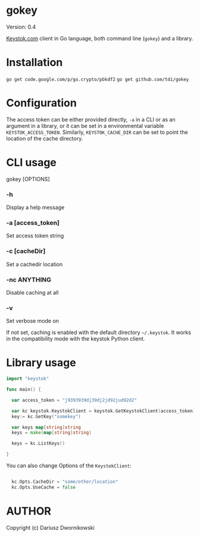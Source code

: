 gokey
=====

Version: 0.4

[Keystok.com](http://keystok.com) client in Go language, both command line (`gokey`) and a library. 



Installation
============

`go get code.google.com/p/go.crypto/pbkdf2`
`go get github.com/tdi/gokey`



Configuration
=============

The access token can be either provided directly, `-a` in a CLI or as an argument in a library, 
or it can be set in a environmental variable `KEYSTOK_ACCESS_TOKEN`. Similarly, `KEYSTOK_CACHE_DIR`
can be set to point the location of the cache directory. 


CLI usage
=========

gokey [OPTIONS]

### -h 

Display a help message

### -a [access\_token]

Set access token string

### -c [cacheDir]

Set a cachedir location

### -nc ANYTHING

Disable caching at all


### -v 

Set verbose mode on


If not set, caching is enabled with the default directory `~/.keystok`. It works in the
compatibility mode with the keystok Python client. 


Library usage
=============

```go 
import "keystok"

func main() {

  var access_token = "j9393939dj39dj2jd92jud92d2"

  var kc keystok.KeystokClient = keystok.GetKeystokClient(access_token)
  key:= kc.GetKey("somekey")

  var keys map[string]string
  keys = make(map[string]string)

  keys = kc.ListKeys()

}

```

You can also change Options of the `KeystokClient`:

```go

  kc.Opts.CacheDir = "some/other/location"
  kc.Opts.UseCache = false


```


AUTHOR
======

Copyright (c) Dariusz Dwornikowski




